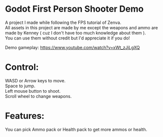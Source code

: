 # Godot First Person Shooter Demo
A project I made while following the FPS tutorial of Zenva. \
All assets in this project are made by me except the weapons and ammo are made by Kenney ( cuz I don't have too much knowledge about them ). \
You can use them without credit but I'd appreciate it if you do!

Demo gameplay: https://www.youtube.com/watch?v=xWt_zJiLgXQ

# Control:
WASD or Arrow keys to move. \
Space to jump. \
Left mouse button to shoot. \
Scroll wheel to change weapons. 

# Features:
You can pick Ammo pack or Health pack to get more ammos or health.
